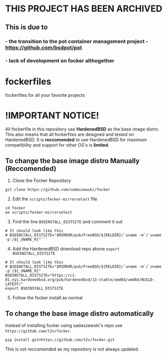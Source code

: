 # THIS PROJECT HAS BEEN ARCHIVED
## This is due to 
### - the transition to the pot container management project - https://github.com/bsdpot/pot
### - lack of development on focker althogether

# fockerfiles

fockerfiles for all your favorite projects

# !IMPORTANT NOTICE!
All fockerfile in this repository use **HardenedBSD** as the base image distro. 
This also means that all fockerfiles are deisgned and tested on HardenedBSD.
It is **reccomended** to use HardenedBSD for maximum compatibility and support for other OS's is **limited**.

## To change the base image distro Manually (Reccomended)
1. Clone the Focker Repository
```
git clone https://github.com/sadaszewski/focker
```
2. Edit the `scripts/focker-mirrorselect` file
```
cd focker
ee scripts/focker-mirrorselect
```
3. Find the line `BSDINSTALL_DISTSITE` and comment it out
```
# It should look like this
# BSDINSTALL_DISTSITE="$MIRROR/pub/FreeBSD/${RELDIR}/`uname -m`/`uname -p`/${_UNAME_R}"```
```
4. Add the HardenedBSD download repo above `export BSDINSTALL_DISTSITE`
```
# It should look like this
# BSDINSTALL_DISTSITE="$MIRROR/pub/FreeBSD/${RELDIR}/`uname -m`/`uname -p`/${_UNAME_R}"
BSDINSTALL_DISTSITE="https://ci-01.nyi.hardenedbsd.org/pub/hardenedbsd/13-stable/amd64/amd64/BUILD-LATEST/"
export BSDINSTALL_DISTSITE
```
5. Follow the focker install as normal

## To change the base image distro automatically
Instead of installing focker using sadaszewski's repo use `https://github.com/t2v/focker`.
```
pip install git+https://github.com/t2v/focker.git
```
This is not reccomended as my repository is not always updated.